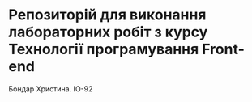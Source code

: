 # Репозиторій для виконання лабораторних робіт з курсу Технології програмування Front-end
Бондар Христина. ІО-92
